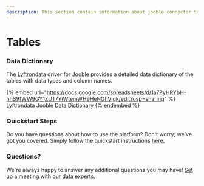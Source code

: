 ```yaml
---
description: This section contain information about jooble connector tables information
---
```


# Tables

### Data Dictionary

The [Lyftrondata](https://www.lyftrondata.com/) driver for [Jooble](https://www.lyftrondata.com/integration/jooble/)[ ](https://www.lyftrondata.com/integration/jooble/)provides a detailed data dictionary of the tables with data types and column names.

{% embed url="https://docs.google.com/spreadsheets/d/1a7PyHRYbH-hhS9fWW9GY1ZUT7YiWtemWH9HeNGhVjqk/edit?usp=sharing" %}
Lyftrondata Jooble Data Dictionary
{% endembed %}

### Quickstart Steps

Do you have questions about how to use the platform? Don't worry; we've got you covered. Simply follow the quickstart instructions [here](../../../../quickstart-steps.md).

### Questions? <a href="#questions" id="questions"></a>

We're always happy to answer any additional questions you may have! [Set up a meeting with our data experts.](https://www.lyftrondata.com/book-a-meeting/)

